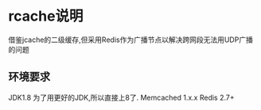 # rcache说明

借鉴jcache的二级缓存,但采用Redis作为广播节点以解决跨网段无法用UDP广播的问题

## 环境要求
JDK1.8 为了用更好的JDK,所以直接上8了.
Memcached 1.x.x
Redis 2.7+
